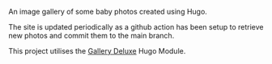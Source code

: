 An image gallery of some baby photos created using Hugo.

The site is updated periodically as a github action has been setup to retrieve new photos and commit them to the main branch.

This project utilises the [Gallery Deluxe](https://github.com/bep/gallerydeluxe) Hugo Module.
